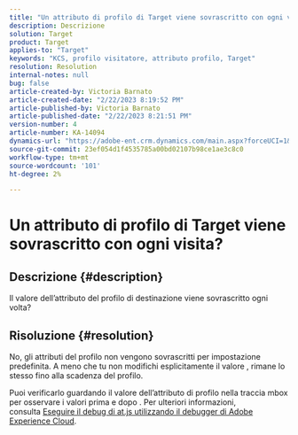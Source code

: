 ```yaml
---
title: "Un attributo di profilo di Target viene sovrascritto con ogni visita?"
description: Descrizione
solution: Target
product: Target
applies-to: "Target"
keywords: "KCS, profilo visitatore, attributo profilo, Target"
resolution: Resolution
internal-notes: null
bug: false
article-created-by: Victoria Barnato
article-created-date: "2/22/2023 8:19:52 PM"
article-published-by: Victoria Barnato
article-published-date: "2/22/2023 8:21:51 PM"
version-number: 4
article-number: KA-14094
dynamics-url: "https://adobe-ent.crm.dynamics.com/main.aspx?forceUCI=1&pagetype=entityrecord&etn=knowledgearticle&id=cdedbe3f-eeb2-ed11-83fe-6045bd0067ea"
source-git-commit: 23ef054d1f4535785a00bd02107b98ce1ae3c8c0
workflow-type: tm+mt
source-wordcount: '101'
ht-degree: 2%

---
```


# Un attributo di profilo di Target viene sovrascritto con ogni visita?

## Descrizione {#description}


Il valore dell’attributo del profilo di destinazione viene sovrascritto ogni volta?


## Risoluzione {#resolution}


No, gli attributi del profilo non vengono sovrascritti per impostazione predefinita. A meno che tu non modifichi esplicitamente il valore , rimane lo stesso fino alla scadenza del profilo.

Puoi verificarlo guardando il valore dell’attributo di profilo nella traccia mbox per osservare i valori prima e dopo . Per ulteriori informazioni, consulta [Eseguire il debug di at.js utilizzando il debugger di Adobe Experience Cloud](https://developer.adobe.com/target/implement/client-side/target-debugging-atjs/target-debugging-atjs/).
